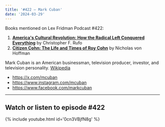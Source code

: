 ```yaml
---
title: '#422 – Mark Cuban'
date: '2024-03-29'
---
```


Books mentioned on Lex Fridman Podcast #422:

1. <b><a href="https://amzn.to/4cw7mF3" target="_blank" rel="sponsored noopener noreferrer">America's Cultural Revolution: How the Radical Left Conquered Everything</a></b> by Christopher F. Rufo
2. <b><a href="https://amzn.to/4awWbdm" target="_blank" rel="sponsored noopener noreferrer">Citizen Cohn: The Life and Times of Roy Cohn</a></b> by Nicholas von Hoffman

<!--more-->

Mark Cuban is an American businessman, television producer, investor, and television personality. <a href="https://en.wikipedia.org/wiki/Mark_Cuban" target="_blank">Wikipedia</a>

- <a href="https://x.com/mcuban" target="_blank">https://x.com/mcuban</a>
- <a href="https://www.instagram.com/mcuban" target="_blank">https://www.instagram.com/mcuban</a>
- <a href="https://www.facebook.com/markcuban" target="_blank">https://www.facebook.com/markcuban</a>

- - - - - -

## Watch or listen to episode #422

{% include youtube.html id='0cn3VBjfN8g' %}